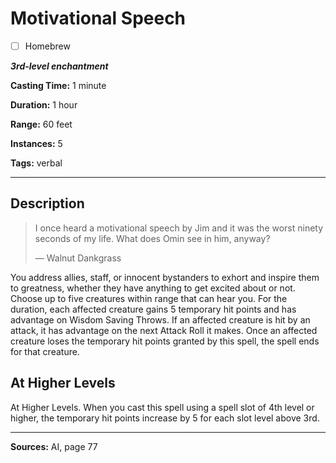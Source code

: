 # Motivational Speech

- [ ] Homebrew

***3rd-level enchantment***

**Casting Time:** 1 minute

**Duration:** 1 hour

**Range:** 60 feet

**Instances:** 5

**Tags:** verbal

---

## Description
> I once heard a motivational speech by Jim and it was the worst ninety seconds of my life.
> What does Omin see in him, anyway?
> 
> &mdash; Walnut Dankgrass

You address allies, staff, or innocent bystanders to exhort and inspire them to greatness, whether they have anything to get excited about or not.
Choose up to five creatures within range that can hear you.
For the duration, each affected creature gains 5 temporary hit points and has advantage on Wisdom Saving Throws.
If an affected creature is hit by an attack, it has advantage on the next Attack Roll it makes.
Once an affected creature loses the temporary hit points granted by this spell, the spell ends for that creature.

## At Higher Levels
At Higher Levels.
When you cast this spell using a spell slot of 4th level or higher, the temporary hit points increase by 5 for each slot level above 3rd.

---

**Sources:** AI, page 77
